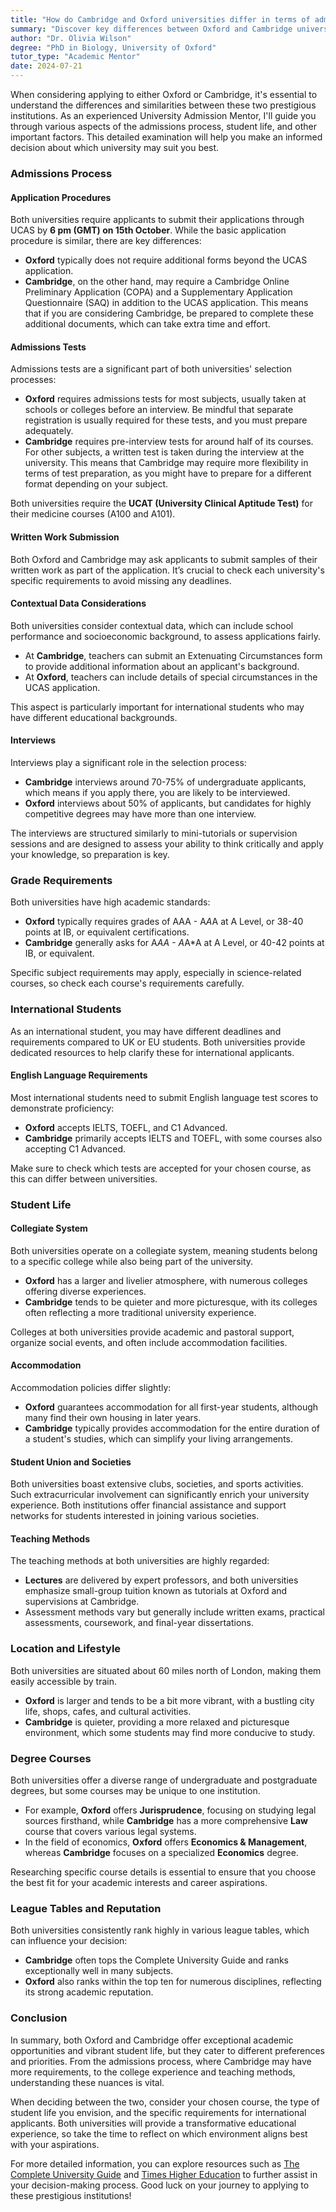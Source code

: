 ```yaml
---
title: "How do Cambridge and Oxford universities differ in terms of admissions, student life, and other aspects?"
summary: "Discover key differences between Oxford and Cambridge universities in admissions, student life, and more to help you choose the right fit for you."
author: "Dr. Olivia Wilson"
degree: "PhD in Biology, University of Oxford"
tutor_type: "Academic Mentor"
date: 2024-07-21
---
```


When considering applying to either Oxford or Cambridge, it's essential to understand the differences and similarities between these two prestigious institutions. As an experienced University Admission Mentor, I'll guide you through various aspects of the admissions process, student life, and other important factors. This detailed examination will help you make an informed decision about which university may suit you best.

### Admissions Process

#### Application Procedures

Both universities require applicants to submit their applications through UCAS by **6 pm (GMT) on 15th October**. While the basic application procedure is similar, there are key differences:

- **Oxford** typically does not require additional forms beyond the UCAS application. 
- **Cambridge**, on the other hand, may require a Cambridge Online Preliminary Application (COPA) and a Supplementary Application Questionnaire (SAQ) in addition to the UCAS application. This means that if you are considering Cambridge, be prepared to complete these additional documents, which can take extra time and effort.

#### Admissions Tests

Admissions tests are a significant part of both universities' selection processes:

- **Oxford** requires admissions tests for most subjects, usually taken at schools or colleges before an interview. Be mindful that separate registration is usually required for these tests, and you must prepare adequately.
- **Cambridge** requires pre-interview tests for around half of its courses. For other subjects, a written test is taken during the interview at the university. This means that Cambridge may require more flexibility in terms of test preparation, as you might have to prepare for a different format depending on your subject.

Both universities require the **UCAT (University Clinical Aptitude Test)** for their medicine courses (A100 and A101). 

#### Written Work Submission

Both Oxford and Cambridge may ask applicants to submit samples of their written work as part of the application. It’s crucial to check each university's specific requirements to avoid missing any deadlines.

#### Contextual Data Considerations

Both universities consider contextual data, which can include school performance and socioeconomic background, to assess applications fairly. 

- At **Cambridge**, teachers can submit an Extenuating Circumstances form to provide additional information about an applicant's background.
- At **Oxford**, teachers can include details of special circumstances in the UCAS application. 

This aspect is particularly important for international students who may have different educational backgrounds.

#### Interviews

Interviews play a significant role in the selection process:

- **Cambridge** interviews around 70-75% of undergraduate applicants, which means if you apply there, you are likely to be interviewed.
- **Oxford** interviews about 50% of applicants, but candidates for highly competitive degrees may have more than one interview. 

The interviews are structured similarly to mini-tutorials or supervision sessions and are designed to assess your ability to think critically and apply your knowledge, so preparation is key.

### Grade Requirements

Both universities have high academic standards:

- **Oxford** typically requires grades of AAA - A*A*A at A Level, or 38-40 points at IB, or equivalent certifications.
- **Cambridge** generally asks for A*AA - A*A*A at A Level, or 40-42 points at IB, or equivalent.

Specific subject requirements may apply, especially in science-related courses, so check each course's requirements carefully.

### International Students

As an international student, you may have different deadlines and requirements compared to UK or EU students. Both universities provide dedicated resources to help clarify these for international applicants. 

#### English Language Requirements

Most international students need to submit English language test scores to demonstrate proficiency:

- **Oxford** accepts IELTS, TOEFL, and C1 Advanced.
- **Cambridge** primarily accepts IELTS and TOEFL, with some courses also accepting C1 Advanced.

Make sure to check which tests are accepted for your chosen course, as this can differ between universities.

### Student Life

#### Collegiate System

Both universities operate on a collegiate system, meaning students belong to a specific college while also being part of the university. 

- **Oxford** has a larger and livelier atmosphere, with numerous colleges offering diverse experiences.
- **Cambridge** tends to be quieter and more picturesque, with its colleges often reflecting a more traditional university experience.

Colleges at both universities provide academic and pastoral support, organize social events, and often include accommodation facilities.

#### Accommodation

Accommodation policies differ slightly:

- **Oxford** guarantees accommodation for all first-year students, although many find their own housing in later years.
- **Cambridge** typically provides accommodation for the entire duration of a student's studies, which can simplify your living arrangements.

#### Student Union and Societies

Both universities boast extensive clubs, societies, and sports activities. Such extracurricular involvement can significantly enrich your university experience. Both institutions offer financial assistance and support networks for students interested in joining various societies.

#### Teaching Methods

The teaching methods at both universities are highly regarded:

- **Lectures** are delivered by expert professors, and both universities emphasize small-group tuition known as tutorials at Oxford and supervisions at Cambridge.
- Assessment methods vary but generally include written exams, practical assessments, coursework, and final-year dissertations.

### Location and Lifestyle

Both universities are situated about 60 miles north of London, making them easily accessible by train. 

- **Oxford** is larger and tends to be a bit more vibrant, with a bustling city life, shops, cafes, and cultural activities.
- **Cambridge** is quieter, providing a more relaxed and picturesque environment, which some students may find more conducive to study.

### Degree Courses

Both universities offer a diverse range of undergraduate and postgraduate degrees, but some courses may be unique to one institution. 

- For example, **Oxford** offers **Jurisprudence**, focusing on studying legal sources firsthand, while **Cambridge** has a more comprehensive **Law** course that covers various legal systems.
- In the field of economics, **Oxford** offers **Economics & Management**, whereas **Cambridge** focuses on a specialized **Economics** degree. 

Researching specific course details is essential to ensure that you choose the best fit for your academic interests and career aspirations.

### League Tables and Reputation

Both universities consistently rank highly in various league tables, which can influence your decision:

- **Cambridge** often tops the Complete University Guide and ranks exceptionally well in many subjects.
- **Oxford** also ranks within the top ten for numerous disciplines, reflecting its strong academic reputation.

### Conclusion

In summary, both Oxford and Cambridge offer exceptional academic opportunities and vibrant student life, but they cater to different preferences and priorities. From the admissions process, where Cambridge may have more requirements, to the college experience and teaching methods, understanding these nuances is vital.

When deciding between the two, consider your chosen course, the type of student life you envision, and the specific requirements for international applicants. Both universities will provide a transformative educational experience, so take the time to reflect on which environment aligns best with your aspirations. 

For more detailed information, you can explore resources such as [The Complete University Guide](https://www.thecompleteuniversityguide.co.uk/student-advice/applying-to-uni/guide-to-applying-for-oxford-and-cambridge-university) and [Times Higher Education](https://www.timeshighereducation.com/counsellor/admissions-processes-and-funding/applying-oxbridge-guide-international-students) to further assist in your decision-making process. Good luck on your journey to applying to these prestigious institutions!
    